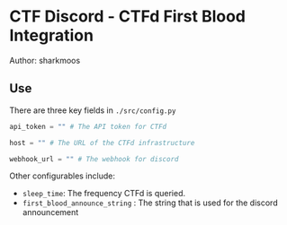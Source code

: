 # CTF Discord - CTFd First Blood Integration

Author: sharkmoos

## Use

There are three key fields in `./src/config.py`

```py
api_token = "" # The API token for CTFd

host = "" # The URL of the CTFd infrastructure

webhook_url = "" # The webhook for discord
```

Other configurables include:

- `sleep_time`: The frequency CTFd is queried.
- `first_blood_announce_string` : The string that is used for the discord announcement

